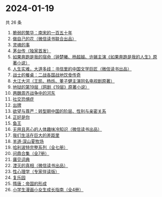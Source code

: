 # 2024-01-19

共 26 条

<!-- BEGIN WEREAD -->
<!-- 最后更新时间 2024-01-19 21:08:42 +0800 -->
1. [脆弱的繁华：南宋的一百五十年](https://weread.qq.com/web/bookDetail/1c532e90813ab7755g01453b)
1. [做自己的花（微信读书联合出品）](https://weread.qq.com/web/bookDetail/6d532fa0813ab8562g019bca)
1. [灵魂的事](https://weread.qq.com/web/bookDetail/f39327e0813ab8671g010560)
1. [茅台传（独家首发）](https://weread.qq.com/web/bookDetail/48e329e0813ab875ag0188c9)
1. [如果奔跑是我的宿命（钟楚曦、杨超越、许娣主演《如果奔跑是我的人生》原著小说）](https://weread.qq.com/web/bookDetail/06a32ed07219ac5f06a382b)
1. [人生实难，大道多歧：书信里的中国文学巨匠（微信读书出品）](https://weread.qq.com/web/bookDetail/22732c80813ab875cg017a80)
1. [战士的餐桌：二战各国战地饮食传奇](https://weread.qq.com/web/bookDetail/8e532780813ab8660g015270)
1. [大江大河（王凯、杨烁、董子健主演同名电视剧原著）](https://weread.qq.com/web/bookDetail/92f32a305e03ce92f070017)
1. [地狱的第19层（网剧《19层》原著小说）](https://weread.qq.com/web/bookDetail/2bd32ef05661392bde4f9c6)
1. [两魏周齐战争中的河东](https://weread.qq.com/web/bookDetail/532329e0813ab863dg0123e7)
1. [社交恐惧症](https://weread.qq.com/web/bookDetail/e29329a07224e31fe2901ca)
1. [出牌](https://weread.qq.com/web/bookDetail/c7732ad0813ab689eg013ec1)
1. [欲望与尊严：转型期中国的阶层、性别与亲密关系](https://weread.qq.com/web/bookDetail/94432d407191a1459445e45)
1. [正好是你](https://weread.qq.com/web/bookDetail/e9b328a0813ab7be5g018148)
1. [鱼王](https://weread.qq.com/web/bookDetail/417327f05e2858417a1f291)
1. [无用且恶心的人体趣味冷知识（微信读书出品）](https://weread.qq.com/web/bookDetail/1cf32860813ab8756g011919)
1. [我们生活在巨大的差距里](https://weread.qq.com/web/bookDetail/286329405b40f728668c477)
1. [羊道·深山夏牧场](https://weread.qq.com/web/bookDetail/ec0325c0813ab718cg017a62)
1. [哈利波特完整系列（全七册）](https://weread.qq.com/web/bookDetail/88a322005cba2388ae991a5)
1. [问鼎合集（全7册）](https://weread.qq.com/web/bookDetail/d7432100813ab84f9g013f4b)
1. [庸见词典](https://weread.qq.com/web/bookDetail/44c320d0813ab6d4cg013b2b)
1. [湮灭的真相（微信读书出品）](https://weread.qq.com/web/bookDetail/ef232630813ab8758g017aad)
1. [性心理学（专家伴读版）](https://weread.qq.com/web/bookDetail/2f532690813ab873cg016b4b)
1. [复乐园](https://weread.qq.com/web/bookDetail/d8f326f071f3f62bd8f0a39)
1. [隋唐：帝国的形成](https://weread.qq.com/web/bookDetail/a9d32fa0813ab8602g010f76)
1. [小学生漫画小女生成长指南（全4册）](https://weread.qq.com/web/bookDetail/54b32220813ab7e1fg019acb)
<!-- END WEREAD -->